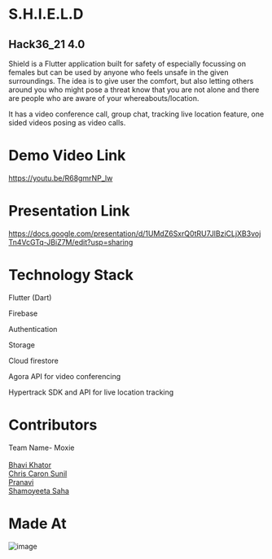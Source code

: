 # S.H.I.E.L.D
## Hack36_21 4.0
Shield is a Flutter application built for safety of especially focussing on females but can be used by anyone who feels unsafe in the given surroundings. The idea is to give user the comfort, but also letting others around you who might pose a threat know that you are not alone and there are people who are aware of your whereabouts/location.

It has a video conference call, group chat, tracking live location feature, one sided videos posing as video calls. 
# Demo Video Link </br>
https://youtu.be/R68gmrNP_lw

# Presentation Link </br>
https://docs.google.com/presentation/d/1UMdZ6SxrQ0tRU7JlBziCLjXB3vojTn4VcGTq-JBiZ7M/edit?usp=sharing

# Technology Stack
Flutter (Dart) 

Firebase 

Authentication
 
Storage
 
Cloud firestore 
 
Agora API for video conferencing

Hypertrack SDK and API for live location tracking

# Contributors
Team Name- Moxie </br></br>
[Bhavi Khator](https://github.com/Bhavi-Khator/ "Bhavi Khator") </br>
[Chris Caron Sunil]( https://github.com/caronsunil/ "Chris Caron Sunil") </br>
[Pranavi](https://github.com/pranavi79/ "Pranavi") </br>
[Shamoyeeta Saha](https://github.com/Shamoyeeta/ "Shamoyeeta Saha") </br>
# Made At
![image](https://user-images.githubusercontent.com/60808014/114289108-03d39500-9a93-11eb-9673-00a408a832b1.png)
